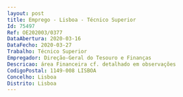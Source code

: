 ```yaml
--- 
layout: post
title: Emprego - Lisboa - Técnico Superior
Id: 75497
Ref: OE202003/0377
DataAbertura: 2020-03-16
DataFecho: 2020-03-27
Trabalho: Técnico Superior
Empregador: Direção-Geral do Tesouro e Finanças
Descricao: área Financeira cf. detalhado em observações
CodigoPostal: 1149-008 LISBOA
Concelho: Lisboa
Distrito: Lisboa
--- 
```

